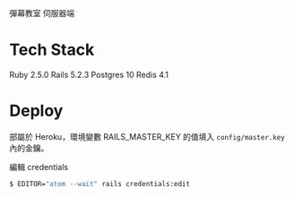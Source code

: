 彈幕教室 伺服器端

# Tech Stack

Ruby 2.5.0
Rails 5.2.3
Postgres 10
Redis 4.1

# Deploy

部屬於 Heroku，環境變數 RAILS_MASTER_KEY 的值填入 `config/master.key` 內的金鑰。

編輯 credentials

```bash
$ EDITOR="atom --wait" rails credentials:edit
```
